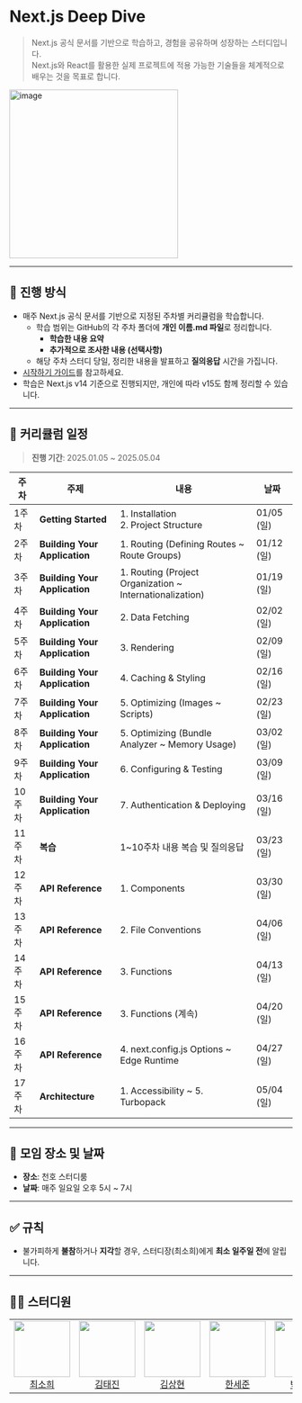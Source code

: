 # Next.js Deep Dive

> Next.js 공식 문서를 기반으로 학습하고, 경험을 공유하며 성장하는 스터디입니다.  
> Next.js와 React를 활용한 실제 프로젝트에 적용 가능한 기술들을 체계적으로 배우는 것을 목표로 합니다.

<img width="300" alt="image" src="https://github.com/user-attachments/assets/5611ca0d-e062-48fb-ab90-248b5615f3fe">

---

## 💫 진행 방식

- 매주 Next.js 공식 문서를 기반으로 지정된 주차별 커리큘럼을 학습합니다.
  - 학습 범위는 GitHub의 각 주차 폴더에 **개인 이름.md 파일**로 정리합니다.
    - **학습한 내용 요약**
    - **추가적으로 조사한 내용 (선택사항)**
  - 해당 주차 스터디 당일, 정리한 내용을 발표하고 **질의응답** 시간을 가집니다.
- [시작하기 가이드](https://www.notion.so/aaa2607a601647278e763141a4010a51?pvs=21)를 참고하세요.
- 학습은 Next.js v14 기준으로 진행되지만, 개인에 따라 v15도 함께 정리할 수 있습니다.
---

## 📅 커리큘럼 일정

> **진행 기간**: 2025.01.05 ~ 2025.05.04  

| **주차** | **주제**                           | **내용**                                                  | **날짜**           |
|----------|------------------------------------|-----------------------------------------------------------|--------------------|
| 1주차    | **Getting Started**                | 1. Installation<br>2. Project Structure                   | 01/05 (일)         |
| 2주차    | **Building Your Application**      | 1. Routing (Defining Routes ~ Route Groups)         | 01/12 (일)         |
| 3주차    | **Building Your Application**      | 1. Routing (Project Organization ~ Internationalization)        | 01/19 (일)         |
| 4주차    | **Building Your Application**      | 2. Data Fetching                                          | 02/02 (일)         |
| 5주차    | **Building Your Application**      | 3. Rendering                                               | 02/09 (일)         |
| 6주차    | **Building Your Application**      | 4. Caching & Styling                                       | 02/16 (일)         |
| 7주차    | **Building Your Application**      | 5. Optimizing (Images ~ Scripts)                         | 02/23 (일)         |
| 8주차    | **Building Your Application**      | 5. Optimizing (Bundle Analyzer ~ Memory Usage)           | 03/02 (일)         |
| 9주차    | **Building Your Application**      | 6. Configuring & Testing                                  | 03/09 (일)         |
| 10주차   | **Building Your Application**      | 7. Authentication & Deploying                            | 03/16 (일)         |
| 11주차   | **복습**                           | 1~10주차 내용 복습 및 질의응답                            | 03/23 (일)         |
| 12주차   | **API Reference**                   | 1. Components                                              | 03/30 (일)         |
| 13주차   | **API Reference**                   | 2. File Conventions                                        | 04/06 (일)         |
| 14주차   | **API Reference**                   | 3. Functions                                               | 04/13 (일)         |
| 15주차   | **API Reference**                   | 3. Functions (계속)                                       | 04/20 (일)         |
| 16주차   | **API Reference**                   | 4. next.config.js Options ~ Edge Runtime                  | 04/27 (일)         |
| 17주차   | **Architecture**                    | 1. Accessibility ~ 5. Turbopack  | 05/04 (일)         |
---


## 📌 모임 장소 및 날짜

- **장소**: 천호 스터디룸  
- **날짜**: 매주 일요일 오후 5시 ~ 7시  

---

## ✅ 규칙

- 불가피하게 **불참**하거나 **지각**할 경우, 스터디장(최소희)에게 **최소 일주일 전**에 알립니다.

---

## 🧑‍💻 스터디원

<table>
<tr height="120px">
<td align="center">
<a href="https://github.com/huisso97"><img height="100px" width="100px" src="https://github.com/huisso97.png"/></a>
<br />
<a href="https://github.com/huisso97">최소희</a>
</td>
<td align="center">
<a href="https://github.com/taejin-k"><img height="100px" width="100px" src="https://github.com/taejin-k.png"/></a>
<br />
<a href="https://github.com/taejin-k">김태진</a>
</td>
<td align="center">
<a href="https://github.com/headring"><img height="100px" width="100px" src="https://github.com/headring.png"/></a>
<br />
<a href="https://github.com/headring">김상현</a>
</td>
<td align="center">
<a href="https://github.com/hansejun"><img height="100px" width="100px" src="https://github.com/hansejun.png"/></a>
<br />
<a href="https://github.com/hansejun">한세준</a>
</td>
<td align="center">
<a href="https://github.com/khakaa"><img height="100px" width="100px" src="https://github.com/khakaa.png"/></a>
<br />
<a href="https://github.com/khakaa">박하린</a>
</td>
<td align="center">
<a href="https://github.com/minpaper-dev"><img height="100px" width="100px" src="https://github.com/minpaper-dev.png"/></a>
<br />
<a href="https://github.com/minpaper-dev">윤민지</a>
</td>
</tr>
</table>
